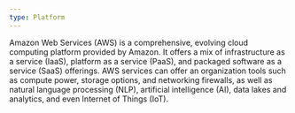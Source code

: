 ```yaml
---
type: Platform
---
```


Amazon Web Services (AWS) is a comprehensive, evolving cloud computing platform provided by Amazon. It offers a mix of infrastructure as a service (IaaS), platform as a service (PaaS), and packaged software as a service (SaaS) offerings. AWS services can offer an organization tools such as compute power, storage options, and networking firewalls, as well as natural language processing (NLP), artificial intelligence (AI), data lakes and analytics, and even Internet of Things (IoT).